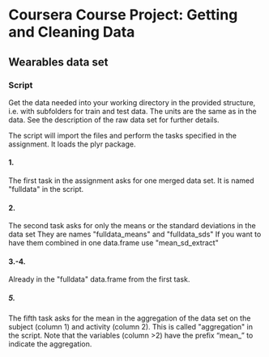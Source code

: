 # Coursera Course Project: Getting and Cleaning Data

## Wearables data set

### Script

Get the data needed into your working directory in the provided structure, i.e. with subfolders for train and test data. The units are the same as in the data. See the description of the raw data set for further details.

The script will import the files and perform the tasks specified in the assignment. It loads the plyr package.

#### 1. 
The first task in the assignment asks for one merged data set. 
It is named "fulldata" in the script.

#### 2.
The second task asks for only the means or the standard deviations in the data set
They are names "fulldata_means" and "fulldata_sds"
If you want to have them combined in one data.frame use "mean_sd_extract"

#### 3.-4.
Already in the "fulldata" data.frame from the first task.

##### 5.

The fifth task asks for the mean in the aggregation of the data set on the subject (column 1) and activity (column 2). This is called "aggregation" in the script. Note that the variables (column >2) have the prefix “mean_” to indicate the aggregation. 

